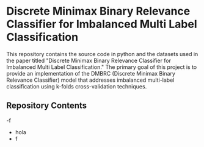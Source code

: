 
# Discrete Minimax Binary Relevance Classifier for Imbalanced Multi Label Classification
This repository contains the source code in python and the datasets used in the paper titled "Discrete Minimax Binary Relevance Classifier for Imbalanced Multi Label Classification." The primary goal of this project is to provide an implementation of the DMBRC (Discrete Minimax Binary Relevance Classifier) model that addresses imbalanced multi-label classification using k-folds cross-validation techniques.
## Repository Contents
  -f

* hola
* f
